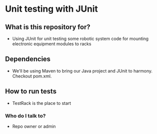 # Unit testing with JUnit

## What is this repository for? ##

* Using JUnit for unit testing some robotic system code for mounting electronic equipment modules to racks

## Dependencies ##

* We'll be using Maven to bring our Java project and JUnit to harmony. Checkout pom.xml.

## How to run tests ##

* TestRack is the place to start 

### Who do I talk to? ###

* Repo owner or admin
